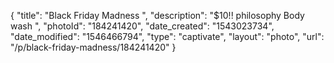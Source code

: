 {
    "title": "Black Friday Madness ",
    "description": "$10!! philosophy Body wash ",
    "photoId": "184241420",
    "date_created": "1543023734",
    "date_modified": "1546466794",
    "type": "captivate",
    "layout": "photo",
    "url": "\/p\/black-friday-madness\/184241420"
}